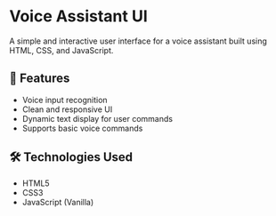 
# Voice Assistant UI

A simple and interactive user interface for a voice assistant built using HTML, CSS, and JavaScript.

## 🚀 Features

- Voice input recognition
- Clean and responsive UI
- Dynamic text display for user commands
- Supports basic voice commands

## 🛠 Technologies Used

- HTML5
- CSS3
- JavaScript (Vanilla)


